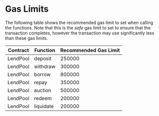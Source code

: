 # Gas Limits

The following table shows the recommended gas limit to set when calling the functions. Note that this is the _safe_ gas limit to set to ensure that the transaction completes, however the transaction may use significantly less than these gas limits.

| Contract | Function  | Recommended Gas Limit |
| -------- | --------- | --------------------- |
| LendPool | deposit   | 250000                |
| LendPool | withdraw  | 300000                |
| LendPool | borrow    | 800000                |
| LendPool | repay     | 350000                |
| LendPool | auction   | 500000                |
| LendPool | redeem    | 200000                |
| LendPool | liquidate | 200000                |
